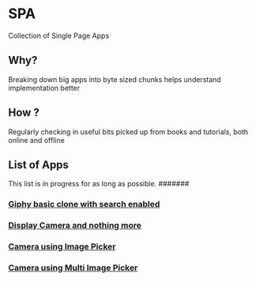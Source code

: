 # SPA
 Collection of Single Page Apps
## Why?
Breaking down big apps into byte sized chunks helps understand implementation better
## How ?
Regularly checking in useful bits picked up from books and tutorials, both online and offline
## List of Apps
This list is in progress for as long as possible.
#######



### [Giphy basic clone with search enabled](https://github.com/vipinkashyap/SPA/blob/master/gridview/)
### [Display Camera and nothing more](https://github.com/vipinkashyap/SPA/tree/master/camera_apps/display_camera)
### [Camera using Image Picker](https://github.com/vipinkashyap/SPA/tree/master/camera_apps/default_camera_app)
### [Camera using Multi Image Picker](https://github.com/vipinkashyap/SPA/tree/master/camera_apps/image_picker_cam)


 
